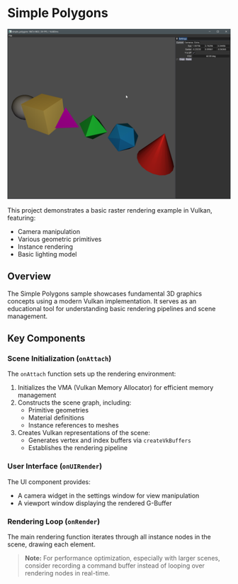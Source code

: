 # Simple Polygons

![Simple Polygons Screenshot](docs/simple_polygons.png)

This project demonstrates a basic raster rendering example in Vulkan, featuring:
- Camera manipulation
- Various geometric primitives
- Instance rendering
- Basic lighting model

## Overview

The Simple Polygons sample showcases fundamental 3D graphics concepts using a modern Vulkan implementation. It serves as an educational tool for understanding basic rendering pipelines and scene management.

## Key Components

### Scene Initialization (`onAttach`)

The `onAttach` function sets up the rendering environment:

1. Initializes the VMA (Vulkan Memory Allocator) for efficient memory management
2. Constructs the scene graph, including:
   - Primitive geometries
   - Material definitions
   - Instance references to meshes
3. Creates Vulkan representations of the scene:
   - Generates vertex and index buffers via `createVkBuffers`
   - Establishes the rendering pipeline

### User Interface (`onUIRender`)

The UI component provides:
- A camera widget in the settings window for view manipulation
- A viewport window displaying the rendered G-Buffer

### Rendering Loop (`onRender`)

The main rendering function iterates through all instance nodes in the scene, drawing each element.

> **Note:** For performance optimization, especially with larger scenes, consider recording a command buffer instead of looping over rendering nodes in real-time.
